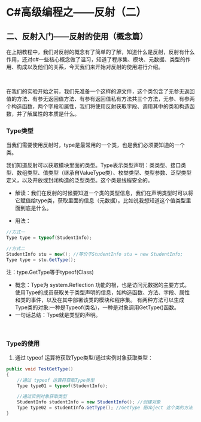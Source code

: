 # C#高级编程之——反射（二）

## 二、反射入门——反射的使用（概念篇）

在上期教程中，我们对反射的概念有了简单的了解，知道什么是反射，反射有什么作用，还对c#一些核心概念做了温习，知道了程序集、模块、元数据、类型的作用、构成以及他们的关系，今天我们来开始对反射的使用进行介绍。

<br>

在我们的实验开始之前，我们先准备一个这样的源文件，这个类包含了无参无返回值的方法、有参无返回值方法、有参有返回值私有方法共三个方法，无参、有参两个构造函数，两个字段和属性，我们将使用反射获取字段、调用其中的类和构造函数，并了解属性的本质是什么。

### Type类型

当我们需要使用反射时，type是最常用的一个类，也是我们必须要知道的一个类。

我们知道反射可以获取模块里面的类型。Type表示类型声明：类类型、接口类型、数组类型、值类型（继承自ValueType类）、枚举类型、类型参数、泛型类型定义，以及开放或封闭构造的泛型类型。这个类是线程安全的。

- 解读：我们在反射的时候要知道一个类的类型信息，我们在声明类型时可以将它赋值给type类，获取里面的信息（元数据）。比如说我想知道这个值类型里面到底是什么。

- 用法：

```csharp
//方式一
Type type = typeof(StudentInfo);

//方式二
StudentInfo stu = new(); //等价于StudentInfo stu = new StudentInfo;
Type type = stu.GetType();
```

注：type.GetType等于typeof(Class)

- 概念：Type为 system.Reflection 功能的根，也是访问元数据的主要方式。使用Type的成员获取关于类型声明的信息，如构造函数、方法、字段、属性和类的事件，以及在其中部署该类的模块和程序集。
有两种方法可以生成Type类的对象:一种是Typeof(类名)，一种是对象调用GetType()函数。
- 一句话总结：Type就是类型的声明。

<br>

### Type的使用

1. 通过 typeof 运算符获取Type类型/通过实例对象获取类型：

```csharp
public void TestGetType()
{
    //通过 typeof 运算符获取Type类型
    Type type01 = typeof(StudentInfo);

    //通过实例对象获取类型
    StudentInfo studentInfo = new StudentInfo(); //创建对象
    Type type02 = studentInfo.GetType(); //GetType 是Object 这个类的方法
}
```
